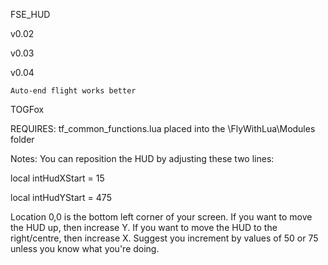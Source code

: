 FSE_HUD

v0.02

v0.03

v0.04 

    Auto-end flight works better

TOGFox

REQUIRES: tf_common_functions.lua placed into the \FlyWithLua\Modules folder

Notes: You can reposition the HUD by adjusting these two lines:

local intHudXStart = 15

local intHudYStart = 475


Location 0,0 is the bottom left corner of your screen. If you want to move the HUD up, then increase Y. If you want to move the HUD to the right/centre, then increase X. Suggest you increment by values of 50 or 75 unless you know what you're doing.
